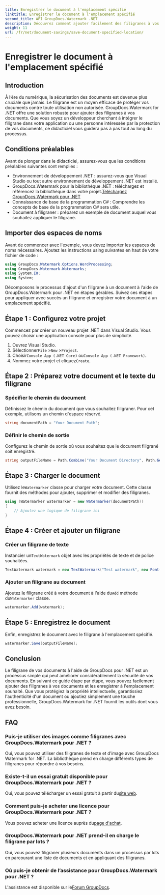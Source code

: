```yaml
---
title: Enregistrer le document à l'emplacement spécifié
linktitle: Enregistrer le document à l'emplacement spécifié
second_title: API GroupDocs.Watermark .NET
description: Découvrez comment ajouter facilement des filigranes à vos documents à l'aide de GroupDocs.Watermark for .NET avec ce guide étape par étape. Améliorez la sécurité des documents.
weight: 11
url: /fr/net/document-savings/save-document-specified-location/
---
```


# Enregistrer le document à l'emplacement spécifié

## Introduction
À l’ère du numérique, la sécurisation des documents est devenue plus cruciale que jamais. Le filigrane est un moyen efficace de protéger vos documents contre toute utilisation non autorisée. GroupDocs.Watermark for .NET offre une solution robuste pour ajouter des filigranes à vos documents. Que vous soyez un développeur cherchant à intégrer le filigrane dans votre application ou une personne intéressée par la protection de vos documents, ce didacticiel vous guidera pas à pas tout au long du processus.
## Conditions préalables
Avant de plonger dans le didacticiel, assurez-vous que les conditions préalables suivantes sont remplies :
- Environnement de développement .NET : assurez-vous que Visual Studio ou tout autre environnement de développement .NET est installé.
-  GroupDocs.Watermark pour la bibliothèque .NET : téléchargez et référencez la bibliothèque dans votre projet.[Téléchargez GroupDocs.Watermark pour .NET](https://releases.groupdocs.com/Watermark/net/)
- Connaissance de base de la programmation C# : Comprendre les concepts de base de la programmation C# sera utile.
- Document à filigraner : préparez un exemple de document auquel vous souhaitez appliquer le filigrane.
## Importer des espaces de noms
Avant de commencer avec l'exemple, vous devez importer les espaces de noms nécessaires. Ajoutez les instructions using suivantes en haut de votre fichier de code :
```csharp
using GroupDocs.Watermark.Options.WordProcessing;
using GroupDocs.Watermark.Watermarks;
using System.IO;
using System;
```
Décomposons le processus d'ajout d'un filigrane à un document à l'aide de GroupDocs.Watermark pour .NET en étapes gérables. Suivez ces étapes pour appliquer avec succès un filigrane et enregistrer votre document à un emplacement spécifié.
## Étape 1 : Configurez votre projet
Commencez par créer un nouveau projet .NET dans Visual Studio. Vous pouvez choisir une application console pour plus de simplicité.
1. Ouvrez Visual Studio.
2.  Sélectionner`File` >`New` >`Project`.
3.  Choisir`Console App (.NET Core)` ou`Console App (.NET Framework)`.
4.  Nommez votre projet et cliquez`Create`.

## Étape 2 : Préparez votre document et le texte du filigrane
### Spécifier le chemin du document
Définissez le chemin du document que vous souhaitez filigraner. Pour cet exemple, utilisons un chemin d'espace réservé.
```csharp
string documentPath = "Your Document Path";
```
### Définir le chemin de sortie
Configurez le chemin de sortie où vous souhaitez que le document filigrané soit enregistré.
```csharp
string outputFileName = Path.Combine("Your Document Directory", Path.GetFileName(documentPath));
```
## Étape 3 : Charger le document
 Utilisez le`Watermarker` classe pour charger votre document. Cette classe fournit des méthodes pour ajouter, supprimer et modifier des filigranes.
```csharp
using (Watermarker watermarker = new Watermarker(documentPath))
{
    // Ajoutez une logique de filigrane ici
}
```
## Étape 4 : Créer et ajouter un filigrane

### Créer un filigrane de texte
 Instancier un`TextWatermark` objet avec les propriétés de texte et de police souhaitées.
```csharp
TextWatermark watermark = new TextWatermark("Test watermark", new Font("Arial", 12));
```
### Ajouter un filigrane au document
 Ajoutez le filigrane créé à votre document à l'aide du`Add` méthode du`Watermarker` classe.
```csharp
watermarker.Add(watermark);
```
## Étape 5 : Enregistrez le document
Enfin, enregistrez le document avec le filigrane à l'emplacement spécifié.
```csharp
watermarker.Save(outputFileName);
```
## Conclusion
Le filigrane de vos documents à l'aide de GroupDocs pour .NET est un processus simple qui peut améliorer considérablement la sécurité de vos documents. En suivant ce guide étape par étape, vous pouvez facilement ajouter des filigranes à vos documents et les enregistrer à l'emplacement souhaité. Que vous protégiez la propriété intellectuelle, garantissiez l'authenticité d'un document ou ajoutiez simplement une touche professionnelle, GroupDocs.Watermark for .NET fournit les outils dont vous avez besoin.
## FAQ
### Puis-je utiliser des images comme filigranes avec GroupDocs.Watermark pour .NET ?
Oui, vous pouvez utiliser des filigranes de texte et d'image avec GroupDocs Watermark for .NET. La bibliothèque prend en charge différents types de filigranes pour répondre à vos besoins.
### Existe-t-il un essai gratuit disponible pour GroupDocs.Watermark pour .NET ?
 Oui, vous pouvez télécharger un essai gratuit à partir du[site web](https://releases.groupdocs.com/).
### Comment puis-je acheter une licence pour GroupDocs.Watermark pour .NET ?
 Vous pouvez acheter une licence auprès du[page d'achat](https://purchase.groupdocs.com/buy).
### GroupDocs.Watermark pour .NET prend-il en charge le filigrane par lots ?
Oui, vous pouvez filigraner plusieurs documents dans un processus par lots en parcourant une liste de documents et en appliquant des filigranes.
### Où puis-je obtenir de l’assistance pour GroupDocs.Watermark pour .NET ?
 L'assistance est disponible sur le[Forum GroupDocs](https://forum.groupdocs.com/c/watermark/19).